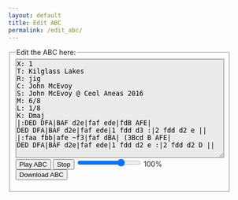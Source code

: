 ```yaml
---
layout: default
title: Edit ABC
permalink: /edit_abc/
---
```

<!-- Draw the dots -->
<div class="output">
	<div id="paper0" class="paper"></div>
</div>
    
<!-- Group the input and controls for ABC-->
<fieldset style="display: inline-block; vertical-align: middle;">
    <legend>Edit the ABC here:</legend>
    
<!-- Read the modified ABC and play if requested -->
<span title="Use this sample as a template to edit or create your own ABC files. Don't forget to 'Download ABC' to save your work!">      
<textarea name='abc' id="abc" rows="13" cols="50" style="background-color: #ebebeb" spellcheck="false">
X: 1
T: Kilglass Lakes
R: jig
C: John McEvoy
S: John McEvoy @ Ceol Aneas 2016
M: 6/8
L: 1/8
K: Dmaj
|:DED DFA|BAF d2e|faf ede|fdB AFE|
DED DFA|BAF d2e|faf ede|1 fdd d3 :|2 fdd d2 e ||
|:faa fbb|afe ~f3|faf dBA| (3Bcd B AFE|
DED DFA|BAF d2e|faf ede|1 fdd d2 e :|2 fdd d2 D ||
</textarea>
</span>

<!-- Area to store unrolled ABC -->
<textarea id="processedABC" style="display:none;"></textarea>

<!-- Controls for ABC -->
<form onsubmit="return false" oninput="level.value = Math.round(flevel.valueAsNumber/3.2)">
    <span title="Play the ABC you've entered. You can slow down the playback using the Slider.">      
        <input type="button" value="Play ABC" id="play" 
            onclick="processedABC.value=preProcessABC(abc.value);abcSliderChanged(processedABC, RSM102.value);">
        <input type="button" value="Stop" id="stop" onclick="stopABC(processedABC)">
        <input name="flevel" id="RSM102" type="range" min="160" max="384" value="320" 
            onchange="processedABC.value=preProcessABC(abc.value);abcSliderChanged(processedABC,value)">
        <output name="level">100</output>%
    </span>
    <br />    
    <!-- Allow the user to save their ABC-->
    <span title="Download the ABC you've entered. Don't lose your work!">      
        <input value='Download ABC' type='button' onclick='downloadABC(document.getElementById("abc").value)' />
    </span>
</form>
</fieldset>

<!-- Show errors -->
<br />
<div id='warnings'></div>
    
<script type="text/javascript" src="{{ site.mp3_host }}/js/abcjs_editor_3.0-min.js"></script>
<script type="text/javascript" src="{{ site.mp3_host }}/js/musical-ws.js"></script>
<script type="text/javascript" src="{{ site.mp3_host }}/js/abc_controls.js"></script> 
<script type='text/javascript'>

function downloadABC(text) {
    var pom = document.createElement('a');
    pom.setAttribute(
        'href',
        'data:application/download;charset=utf-8,' + encodeURIComponent(text)
    );
    pom.setAttribute('download', "edited.abc");

    if (document.createEvent) {
        var event = document.createEvent('MouseEvents');
        event.initEvent('click', true, true);
        pom.dispatchEvent(event);
    } else {
        pom.click();
    }
}

$(document).ready(function() 
{
    abc_editor = new window.ABCJS.Editor("abc", { paper_id: "paper0", midi_id:"midi", warnings_id:"warnings", indicate_changed: "true" });
});
</script>


